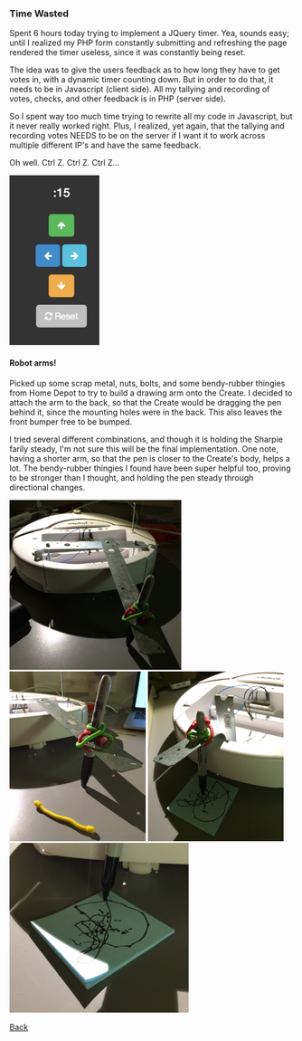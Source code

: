 ### Time Wasted

Spent 6 hours today trying to implement a JQuery timer. Yea, sounds easy; until I realized my PHP form constantly submitting and refreshing the page rendered the timer useless, since it was constantly being reset.

The idea was to give the users feedback as to how long they have to get votes in, with a dynamic timer counting down. But in order to do that, it needs to be in Javascript (client side). All my tallying and recording of votes, checks, and other feedback is in PHP (server side).

So I spent way too much time trying to rewrite all my code in Javascript, but it never really worked right. Plus, I realized, yet again, that the tallying and recording votes NEEDS to be on the server if I want it to work across multiple different IP's and have the same feedback.

Oh well. Ctrl Z. Ctrl Z. Ctrl Z...

<img src="img/failed_timer.png" height="300">

#### Robot arms!

Picked up some scrap metal, nuts, bolts, and some bendy-rubber thingies from Home Depot to try to build a drawing arm onto the Create. I decided to attach the arm to the back, so that the Create would be dragging the pen behind it, since the mounting holes were in the back. This also leaves the front bumper free to be bumped.

I tried several different combinations, and though it is holding the Sharpie farily steady, I'm not sure this will be the final implementation. One note, having a shorter arm, so that the pen is closer to the Create's body, helps a lot. The bendy-rubber thingies I found have been super helpful too, proving to be stronger than I thought, and holding the pen steady through directional changes.

<a href="img/arm1.JPG"><img src="img/arm1.JPG" height="300"></a>
<a href="img/arm2.JPG"><img src="img/arm2.JPG" height="300"></a>
<a href="img/arm3.JPG"><img src="img/arm3.JPG" height="300"></a>
<a href="img/arm4.JPG"><img src="img/arm4.JPG" height="300"></a>

[Back](4.md)
